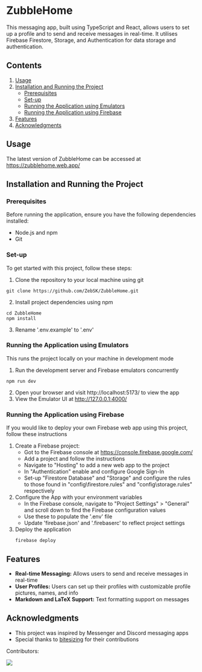 # ZubbleHome
This messaging app, built using TypeScript and React, allows users to set up a profile and to send and receive messages in real-time. 
It utilises Firebase Firestore, Storage, and Authentication for data storage and authentication.

## Contents
1. [Usage](#usage)
2. [Installation and Running the Project](#installation-and-running-the-project)
   - [Prerequisites](#prerequisites)
   - [Set-up](#set-up)
   - [Running the Application using Emulators](#running-the-application-using-emulators)
   - [Running the Application using Firebase](#running-the-application-using-firebase)
3. [Features](#features)
3. [Acknowledgments](#acknowledgments)


## Usage
The latest version of ZubbleHome can be accessed at https://zubblehome.web.app/

## Installation and Running the Project
### Prerequisites
Before running the application, ensure you have the following dependencies installed:
- Node.js and npm
- Git

### Set-up
To get started with this project, follow these steps:
1. Clone the repository to your local machine using git
```
git clone https://github.com/ZebSK/ZubbleHome.git
```
2. Install project dependencies using npm
```
cd ZubbleHome
npm install
```
3. Rename '.env.example' to '.env'

### Running the Application using Emulators
This runs the project locally on your machine in development mode 
1. Run the development server and Firebase emulators concurrently
```
npm run dev
```
2. Open your browser and visit http://localhost:5173/ to view the app
3. View the Emulator UI at http://127.0.0.1:4000/               

### Running the Application using Firebase
If you would like to deploy your own Firebase web app using this project, follow these instructions
1. Create a Firebase project:
    - Got to the Firebase console at https://console.firebase.google.com/
    - Add a project and follow the instructions
    - Navigate to "Hosting" to add a new web app to the project
    - In "Authentication" enable and configure Google Sign-In
    - Set-up "Firestore Database" and "Storage" and configure the rules to those found in "config\firestore.rules" and "config\storage.rules" respectively
2. Configure the App with your environment variables
    - In the Firebase console, navigate to "Project Settings" > "General" and scroll down to find the Firebase configuration values
    - Use these to populate the '.env' file
    - Update 'firebase.json' and '.firebaserc' to reflect project settings
3. Deploy the application
    ```
    firebase deploy
    ```

## Features
- **Real-time Messaging:** Allows users to send and receive messages in real-time
- **User Profiles:** Users can set up their profiles with customizable profile pictures, names, and info
- **Markdown and LaTeX Support:** Text formatting support on messages


## Acknowledgments 
- This project was inspired by Messenger and Discord messaging apps
- Special thanks to [bitesizing](https://github.com/bitesizing) for their contributions

Contributors:

<a href="https://github.com/ZebSK/Project-Page/graphs/contributors">
  <img src="https://contrib.rocks/image?repo=ZebSK/Project-Page" />
</a>
